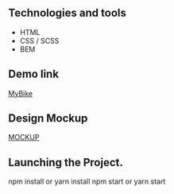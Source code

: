 ## Technologies and tools
- HTML
- CSS / SCSS
- BEM

## Demo link
[MyBike](https://shamievdavid.github.io/MyBike/)

 ## Design Mockup

[MOCKUP](https://www.figma.com/file/NZQAIydtHo5QkINyGLHNcq/BIKE-New-Version?type=design&node-id=41317-204&mode=design&t=Vv5fIhF8uGdrdPYA-0)

## Launching the Project.
npm install or yarn install
npm start or yarn start
